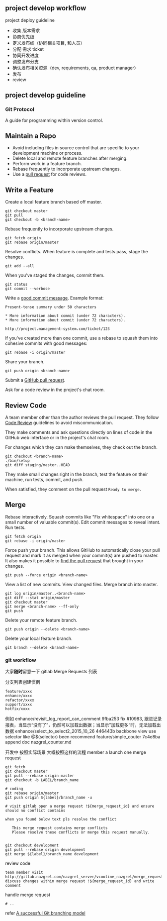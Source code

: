 ## project develop workflow

project deploy guideline

* 收集 版本需求
* 协商优先级
* 定义发布线（协同相关项目, 和人员）
* 分配 需求 ticket
* 协同开发进度
* 调整发布分支
* 确认发布相关资源（dev, requirements, qa, product manager）
* 发布
* review

## project develop guideline

### Git Protocol

A guide for programming within version control.

Maintain a Repo
---------------

* Avoid including files in source control that are specific to your
  development machine or process.
* Delete local and remote feature branches after merging.
* Perform work in a feature branch.
* Rebase frequently to incorporate upstream changes.
* Use a [pull request] for code reviews.

[pull request]: https://help.github.com/articles/using-pull-requests/

Write a Feature
---------------

Create a local feature branch based off master.

    git checkout master
    git pull
    git checkout -b <branch-name>

Rebase frequently to incorporate upstream changes.

    git fetch origin
    git rebase origin/master

Resolve conflicts. When feature is complete and tests pass, stage the changes.

    git add --all

When you've staged the changes, commit them.

    git status
    git commit --verbose

Write a [good commit message]. Example format:

    Present-tense summary under 50 characters

    * More information about commit (under 72 characters).
    * More information about commit (under 72 characters).

    http://project.management-system.com/ticket/123

If you've created more than one commit, use a rebase to squash them into
cohesive commits with good messages:

    git rebase -i origin/master

Share your branch.

    git push origin <branch-name>

Submit a [GitHub pull request].

Ask for a code review in the project's chat room.

[good commit message]: http://tbaggery.com/2008/04/19/a-note-about-git-commit-messages.html
[GitHub pull request]: https://help.github.com/articles/using-pull-requests/

Review Code
-----------

A team member other than the author reviews the pull request. They follow
[Code Review](/code-review) guidelines to avoid
miscommunication.

They make comments and ask questions directly on lines of code in the GitHub
web interface or in the project's chat room.

For changes which they can make themselves, they check out the branch.

    git checkout <branch-name>
    ./bin/setup
    git diff staging/master..HEAD

They make small changes right in the branch, test the feature on their machine,
run tests, commit, and push.

When satisfied, they comment on the pull request `Ready to merge.`

Merge
-----

Rebase interactively. Squash commits like "Fix whitespace" into one or a
small number of valuable commit(s). Edit commit messages to reveal intent. Run
tests.

    git fetch origin
    git rebase -i origin/master

Force push your branch. This allows GitHub to automatically close your pull
request and mark it as merged when your commit(s) are pushed to master. It also
 makes it possible to [find the pull request] that brought in your changes.

    git push --force origin <branch-name>

View a list of new commits. View changed files. Merge branch into master.

    git log origin/master..<branch-name>
    git diff --stat origin/master
    git checkout master
    git merge <branch-name> --ff-only
    git push

Delete your remote feature branch.

    git push origin --delete <branch-name>

Delete your local feature branch.

    git branch --delete <branch-name>

[find the pull request]: http://stackoverflow.com/a/17819027

### git workflow

大家**随时**留意一下 gitlab Merge Requests 列表

分支列表创建惯例

    feature/xxxx
    enhance/xxxx
    refactor/xxxx
    support/xxxx
    hotfix/xxxx

例如
    enhance/revisit_log_report_can_comment 9fba253 fix #10983, 跟进记录报表，当显示“没有了”，仍然可以加载出数据；当显示”加载更多“时，无法加载出数据
    enhance/select_to_select2_2015_10_26   446443b backbone view use selector like @$(selector) been recommend
    feature/simple_couter                  7c4e8ba append doc nazgrel_counter.md

开发中 按照实际场景 大概按照这样的流程
member a launch one merge request

    git fetch
    git checkout master
    git pull --rebase origin master
    git checkout -b LABEL/branch_name

    # coding
    git rebase origin/master
    git push origin ${label}/branch_name -u

    # visit gitlab open a merge request !${merge_request_id} and ensure should no conflict contains

    when you found below text pls resolve the conflict

       This merge request contains merge conflicts
       Please resolve these conflicts or merge this request manually.


    git checkout development
    git pull --rebase origin development
    git merge ${label}/branch_name development

review code

    team member visit http://gitlab.nazgrel.com/nazgrel_server/vcooline_nazgrel/merge_requests/${merge_request_id}
    discuss changes within merge request !${merge_request_id} and write comment

handle merge request

    # ..


refer [A successful Git branching model](http://nvie.com/posts/a-successful-git-branching-model/)
